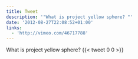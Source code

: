 ```yaml
---
title: Tweet
description: '"What is project yellow sphere? "'
date: '2012-08-27T22:08:52+01:00'
links:
  - 'http://vimeo.com/46717788'
---
```

What is project yellow sphere? 
      {{< tweet 0 0 >}}
    

